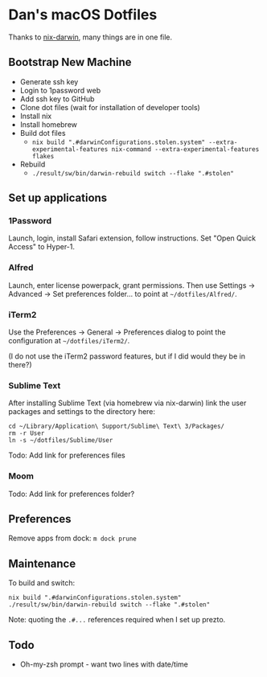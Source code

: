 # Dan's macOS Dotfiles

Thanks to [nix-darwin](https://github.com/LnL7/nix-darwin), many things are in one file.

## Bootstrap New Machine

- Generate ssh key
- Login to 1password web
- Add ssh key to GitHub
- Clone dot files (wait for installation of developer tools)
- Install nix
- Install homebrew
- Build dot files
  + `nix build ".#darwinConfigurations.stolen.system" --extra-experimental-features nix-command --extra-experimental-features flakes`
- Rebuild
  + `./result/sw/bin/darwin-rebuild switch --flake ".#stolen"`

## Set up applications

### 1Password

Launch, login, install Safari extension, follow instructions. Set "Open Quick Access" to Hyper-1.

### Alfred

Launch, enter license powerpack, grant permissions. Then use Settings -> Advanced -> Set preferences folder... to point at `~/dotfiles/Alfred/`.

### iTerm2

Use the Preferences -> General -> Preferences dialog to point the configuration at `~/dotfiles/iTerm2/`.

(I do not use the iTerm2 password features, but if I did would they be in there?)

### Sublime Text

After installing Sublime Text (via homebrew via nix-darwin) link the user packages and settings to the directory here:

```
cd ~/Library/Application\ Support/Sublime\ Text\ 3/Packages/
rm -r User
ln -s ~/dotfiles/Sublime/User
```

Todo: Add link for preferences files

### Moom

Todo: Add link for preferences folder?

## Preferences

Remove apps from dock: `m dock prune`

## Maintenance

To build and switch:

```shell
nix build ".#darwinConfigurations.stolen.system"
./result/sw/bin/darwin-rebuild switch --flake ".#stolen"
```

Note: quoting the `.#...` references required when I set up prezto.

## Todo

- Oh-my-zsh prompt - want two lines with date/time
